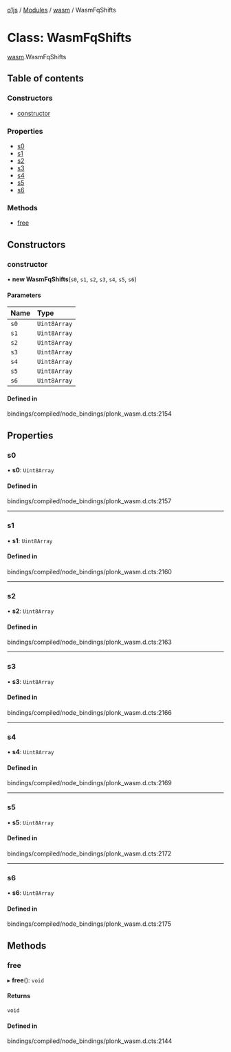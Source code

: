 [o1js](../README.md) / [Modules](../modules.md) / [wasm](../modules/wasm.md) / WasmFqShifts

# Class: WasmFqShifts

[wasm](../modules/wasm.md).WasmFqShifts

## Table of contents

### Constructors

- [constructor](wasm.WasmFqShifts.md#constructor)

### Properties

- [s0](wasm.WasmFqShifts.md#s0)
- [s1](wasm.WasmFqShifts.md#s1)
- [s2](wasm.WasmFqShifts.md#s2)
- [s3](wasm.WasmFqShifts.md#s3)
- [s4](wasm.WasmFqShifts.md#s4)
- [s5](wasm.WasmFqShifts.md#s5)
- [s6](wasm.WasmFqShifts.md#s6)

### Methods

- [free](wasm.WasmFqShifts.md#free)

## Constructors

### constructor

• **new WasmFqShifts**(`s0`, `s1`, `s2`, `s3`, `s4`, `s5`, `s6`)

#### Parameters

| Name | Type |
| :------ | :------ |
| `s0` | `Uint8Array` |
| `s1` | `Uint8Array` |
| `s2` | `Uint8Array` |
| `s3` | `Uint8Array` |
| `s4` | `Uint8Array` |
| `s5` | `Uint8Array` |
| `s6` | `Uint8Array` |

#### Defined in

bindings/compiled/node_bindings/plonk_wasm.d.cts:2154

## Properties

### s0

• **s0**: `Uint8Array`

#### Defined in

bindings/compiled/node_bindings/plonk_wasm.d.cts:2157

___

### s1

• **s1**: `Uint8Array`

#### Defined in

bindings/compiled/node_bindings/plonk_wasm.d.cts:2160

___

### s2

• **s2**: `Uint8Array`

#### Defined in

bindings/compiled/node_bindings/plonk_wasm.d.cts:2163

___

### s3

• **s3**: `Uint8Array`

#### Defined in

bindings/compiled/node_bindings/plonk_wasm.d.cts:2166

___

### s4

• **s4**: `Uint8Array`

#### Defined in

bindings/compiled/node_bindings/plonk_wasm.d.cts:2169

___

### s5

• **s5**: `Uint8Array`

#### Defined in

bindings/compiled/node_bindings/plonk_wasm.d.cts:2172

___

### s6

• **s6**: `Uint8Array`

#### Defined in

bindings/compiled/node_bindings/plonk_wasm.d.cts:2175

## Methods

### free

▸ **free**(): `void`

#### Returns

`void`

#### Defined in

bindings/compiled/node_bindings/plonk_wasm.d.cts:2144

